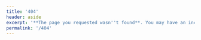 ```yaml
---
title: '404'
header: aside
excerpt: '**The page you requested wasn''t found**. You may have an incorrect URL, or the file could have been moved or renamed. If you''re having problems finding a particular page, try searching the site or return to the [homepage](/).'
permalink: '/404'
---
```

